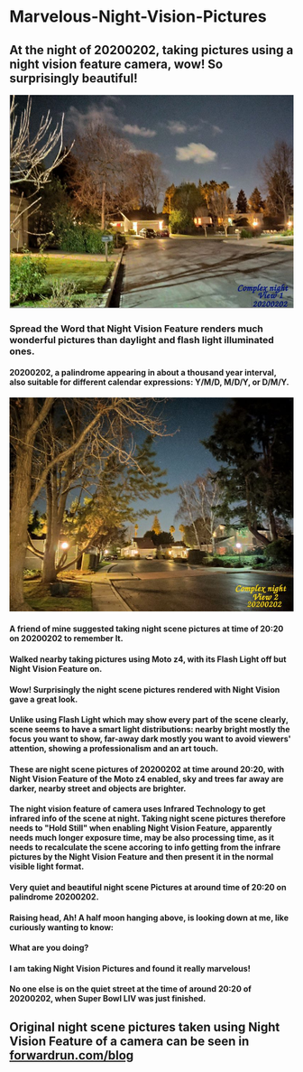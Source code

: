 # Marvelous-Night-Vision-Pictures

## At the night of 20200202, taking pictures using a night vision feature camera, wow! So surprisingly beautiful! 
![github-large](https://github.com/jianxinl/Marvelous-Night-Vision-Pictures/blob/master/20200202-2.jpg)

### Spread the Word that Night Vision Feature renders much wonderful pictures than daylight and flash light illuminated ones.

#### 20200202, a palindrome appearing in about a thousand year interval, also suitable for different calendar expressions: Y/M/D, M/D/Y, or D/M/Y.
![github-large](https://github.com/jianxinl/Marvelous-Night-Vision-Pictures/blob/master/20200202-3.jpg)

#### A friend of mine suggested taking night scene pictures at time of 20:20 on 20200202 to remember It.

#### Walked nearby taking pictures using Moto z4, with its Flash Light off but Night Vision Feature on.

#### Wow! Surprisingly the night scene pictures rendered with Night Vision gave a great look.

#### Unlike using Flash Light which may show every part of the scene clearly, scene seems to have a smart light distributions: nearby bright mostly the focus you want to show, far-away dark mostly you want to avoid viewers' attention, showing a professionalism and an art touch.

#### These are night scene pictures of 20200202 at time around 20:20, with Night Vision Feature of the Moto z4 enabled, sky and trees far away are darker, nearby street and objects are brighter.

#### The night vision feature of camera uses Infrared Technology to get infrared info of the scene at night. Taking night scene pictures therefore needs to "Hold Still" when enabling Night Vision Feature, apparently needs much longer exposure time, may be also processing time, as it needs to recalculate the scene accoring to info getting from the infrare pictures by the Night Vision Feature and then present it in the normal visible light format.

#### Very quiet and beautiful night scene Pictures at around time of 20:20 on palindrome 20200202.

#### Raising head, Ah! A half moon hanging above, is looking down at me, like curiously wanting to know: 

#### What are you doing? 
#### I am taking Night Vision Pictures and found it really marvelous! 

#### No one else is on the quiet street at the time of around 20:20 of 20200202, when Super Bowl LIV was just finished.

## Original night scene pictures taken using Night Vision Feature of a camera can be seen in [forwardrun.com/blog](https://forwardrun.com/blog)
